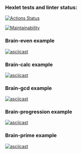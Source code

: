 ### Hexlet tests and linter status:
[![Actions Status](https://github.com/vikter-ik/python-project-lvl1/workflows/CodeLint/badge.svg)](https://github.com/vikter-ik/python-project-lvl1/actions)

[![Maintainability](https://api.codeclimate.com/v1/badges/a99a88d28ad37a79dbf6/maintainability)](https://codeclimate.com/github/codeclimate/codeclimate/maintainability)

### Brain-even example
[![asciicast](https://asciinema.org/a/445774.svg)](https://asciinema.org/a/445774)

### Brain-calc example
[![asciicast](https://asciinema.org/a/f1rn7lWk6zM4g6u3EtWxsTwZI.svg)](https://asciinema.org/a/f1rn7lWk6zM4g6u3EtWxsTwZI)

### Brain-gcd example
[![asciicast](https://asciinema.org/a/Rp1uZ672mxqqdJXEvCbk9rNUx.svg)](https://asciinema.org/a/Rp1uZ672mxqqdJXEvCbk9rNUx)

### Brain-progression example
[![asciicast](https://asciinema.org/a/ckfZcDARVAUbOcAv5GvrtfxG9.svg)](https://asciinema.org/a/ckfZcDARVAUbOcAv5GvrtfxG9)

### Brain-prime example
[![asciicast](https://asciinema.org/a/1wDiTh6mClVA4NRnA07dQ5eur.svg)](https://asciinema.org/a/1wDiTh6mClVA4NRnA07dQ5eur)
